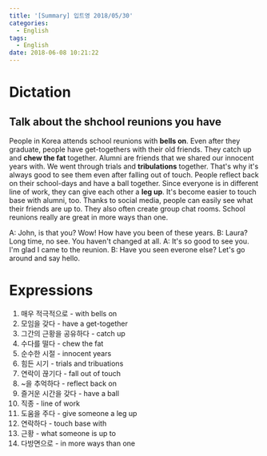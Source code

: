 ```yaml
---
title: '[Summary] 입트영 2018/05/30'
categories:
  - English
tags:
  - English
date: 2018-06-08 10:21:22
---
```


# Dictation
## Talk about the shchool reunions you have

People in Korea attends school reunions with **bells on**. Even after they graduate, people have get-togethers with their old friends. They catch up and **chew the fat** together. Alumni are friends that we shared our innocent years with. We went through trials and **tribulations** together. That's why it's always good to see them even after falling out of touch. People reflect back on their school-days and have a ball together. Since everyone is in different line of work, they can give each other a **leg up**. It's become easier to touch base with alumni, too. Thanks to social media, people can easily see what their friends are up to. They also often create group chat rooms. School reunions really are great in more ways than one.

A: John, is that you? Wow! How have you been of these years.
B: Laura? Long time, no see. You haven't changed at all.
A: It's so good to see you. I'm glad I came to the reunion.
B: Have you seen everone else? Let's go around and say hello.

# Expressions
1. 매우 적극적으로 - with bells on
2. 모임을 갖다 - have a get-together
3. 그간의 근황을 공유하다 - catch up
4. 수다를 떨다 - chew the fat
5. 순수한 시절 - innocent years
6. 힘든 시기 - trials and tribuations
7. 연락이 끊기다 - fall out of touch
8. ~을 추억하다 - reflect back on
9. 즐거운 시간을 갖다 - have a ball
10. 직종 - line of work
11. 도움을 주다 - give someone a leg up
12. 연락하다 - touch base with
13. 근황 - what someone is up to
14. 다방면으로 - in more ways than one